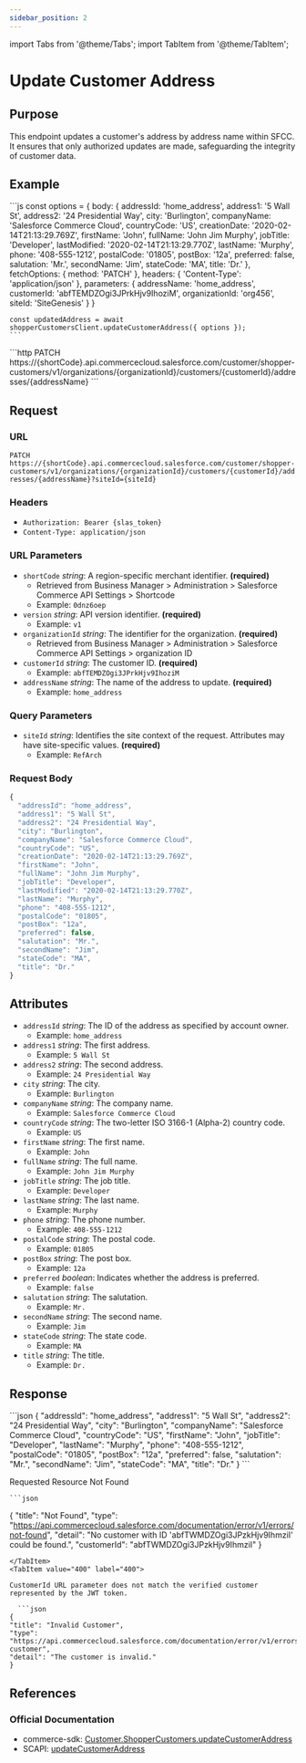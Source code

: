```yaml
---
sidebar_position: 2
---
```


import Tabs from '@theme/Tabs';
import TabItem from '@theme/TabItem';

# Update Customer Address

## Purpose

This endpoint updates a customer's address by address name within SFCC. It ensures that only authorized updates are made, safeguarding the integrity of customer data.

## Example

<Tabs>
  <TabItem value="commerce-sdk" label="Commerce SDK">
    ```js
    const options = {
      body: {
        addressId: 'home_address',
        address1: '5 Wall St',
        address2: '24 Presidential Way',
        city: 'Burlington',
        companyName: 'Salesforce Commerce Cloud',
        countryCode: 'US',
        creationDate: '2020-02-14T21:13:29.769Z',
        firstName: 'John',
        fullName: 'John Jim Murphy',
        jobTitle: 'Developer',
        lastModified: '2020-02-14T21:13:29.770Z',
        lastName: 'Murphy',
        phone: '408-555-1212',
        postalCode: '01805',
        postBox: '12a',
        preferred: false,
        salutation: 'Mr.',
        secondName: 'Jim',
        stateCode: 'MA',
        title: 'Dr.'
      },
      fetchOptions: {
        method: 'PATCH'
      },
      headers: {
        'Content-Type': 'application/json'
      },
      parameters: {
        addressName: 'home_address',
        customerId: 'abfTEMDZOgi3JPrkHjv9IhoziM',
        organizationId: 'org456',
        siteId: 'SiteGenesis'
      }
    }

    const updatedAddress = await shopperCustomersClient.updateCustomerAddress({ options });
    ```
  </TabItem>
  <TabItem value="scapi" label="SCAPI">
    ```http
    PATCH https://{shortCode}.api.commercecloud.salesforce.com/customer/shopper-customers/v1/organizations/{organizationId}/customers/{customerId}/addresses/{addressName}
    ```
  </TabItem>
</Tabs>

## Request

### URL

``PATCH https://{shortCode}.api.commercecloud.salesforce.com/customer/shopper-customers/v1/organizations/{organizationId}/customers/{customerId}/addresses/{addressName}?siteId={siteId}``

### Headers
- ``Authorization: Bearer {slas_token}``
- ``Content-Type: application/json``

### URL Parameters

- ``shortCode`` *string*: A region-specific merchant identifier. **(required)**
  - Retrieved from Business Manager > Administration > Salesforce Commerce API Settings > Shortcode
  - Example: ``0dnz6oep``
- ``version`` *string*: API version identifier. **(required)**
  - Example: `v1`
- ``organizationId`` *string*: The identifier for the organization. **(required)**
  - Retrieved from Business Manager > Administration > Salesforce Commerce API Settings > organization ID
- ``customerId`` *string*: The customer ID. **(required)**
  - Example: ``abfTEMDZOgi3JPrkHjv9IhoziM``
- ``addressName`` *string*: The name of the address to update. **(required)**
  - Example: ``home_address``

### Query Parameters

- ``siteId`` *string*: Identifies the site context of the request. Attributes may have site-specific values. **(required)**
  - Example: `RefArch`

### Request Body

```js
{
  "addressId": "home_address",
  "address1": "5 Wall St",
  "address2": "24 Presidential Way",
  "city": "Burlington",
  "companyName": "Salesforce Commerce Cloud",
  "countryCode": "US",
  "creationDate": "2020-02-14T21:13:29.769Z",
  "firstName": "John",
  "fullName": "John Jim Murphy",
  "jobTitle": "Developer",
  "lastModified": "2020-02-14T21:13:29.770Z",
  "lastName": "Murphy",
  "phone": "408-555-1212",
  "postalCode": "01805",
  "postBox": "12a",
  "preferred": false,
  "salutation": "Mr.",
  "secondName": "Jim",
  "stateCode": "MA",
  "title": "Dr."
}
```
## Attributes

- ``addressId`` *string*: The ID of the address as specified by account owner.
    - Example: ``home_address``
- ``address1`` *string*: The first address.
    - Example: ``5 Wall St``
- ``address2`` *string*: The second address.
    - Example: ``24 Presidential Way``
- ``city`` *string*: The city.
    - Example: ``Burlington``
- ``companyName`` *string*: The company name.
    - Example: ``Salesforce Commerce Cloud``
- ``countryCode`` *string*: The two-letter ISO 3166-1 (Alpha-2) country code.
    - Example: ``US``
- ``firstName`` *string*: The first name.
    - Example: ``John``
- ``fullName`` *string*: The full name.
    - Example: ``John Jim Murphy``
- ``jobTitle`` *string*: The job title.
    - Example: ``Developer``
- ``lastName`` *string*: The last name.
    - Example: ``Murphy``
- ``phone`` *string*: The phone number.
    - Example: ``408-555-1212``
- ``postalCode`` *string*: The postal code.
    - Example: ``01805``
- ``postBox`` *string*: The post box.
    - Example: ``12a``
- ``preferred`` *boolean*: Indicates whether the address is preferred.
    - Example: ``false``
- ``salutation`` *string*: The salutation.
    - Example: ``Mr.``
- ``secondName`` *string*: The second name.
    - Example: ``Jim``
- ``stateCode`` *string*: The state code.
    - Example: ``MA``
- ``title`` *string*: The title.
    - Example: ``Dr.``

## Response

<Tabs>
  <TabItem value="200" label="200">
  ```json
 {
  "addressId": "home_address",
  "address1": "5 Wall St",
  "address2": "24 Presidential Way",
  "city": "Burlington",
  "companyName": "Salesforce Commerce Cloud",
  "countryCode": "US",
  "firstName": "John",
  "jobTitle": "Developer",
  "lastName": "Murphy",
  "phone": "408-555-1212",
  "postalCode": "01805",
  "postBox": "12a",
  "preferred": false,
  "salutation": "Mr.",
  "secondName": "Jim",
  "stateCode": "MA",
  "title": "Dr."
}
  ```
  </TabItem>

  <TabItem value="404" label="404">

  Requested Resource Not Found

    ```json
 {
  "title": "Not Found",
  "type": "https://api.commercecloud.salesforce.com/documentation/error/v1/errors/not-found",
  "detail": "No customer with ID 'abfTWMDZOgi3JPzkHjv9IhmziI' could be found.",
  "customerId": "abfTWMDZOgi3JPzkHjv9IhmziI"
}
  ```
  </TabItem>
  <TabItem value="400" label="400">

  CustomerId URL parameter does not match the verified customer represented by the JWT token.

    ```json
  {
  "title": "Invalid Customer",
  "type": "https://api.commercecloud.salesforce.com/documentation/error/v1/errors/invalid-customer",
  "detail": "The customer is invalid."
}
  ```
  </TabItem>
</Tabs>

## References

### Official Documentation
- commerce-sdk: [Customer.ShopperCustomers.updateCustomerAddress](https://salesforcecommercecloud.github.io/commerce-sdk/classes/customer.shoppercustomers.html#updatecustomeraddress)
- SCAPI: [updateCustomerAddress](https://developer.salesforce.com/docs/commerce/commerce-api/references/shopper-customers?meta=updateCustomerAddress)

